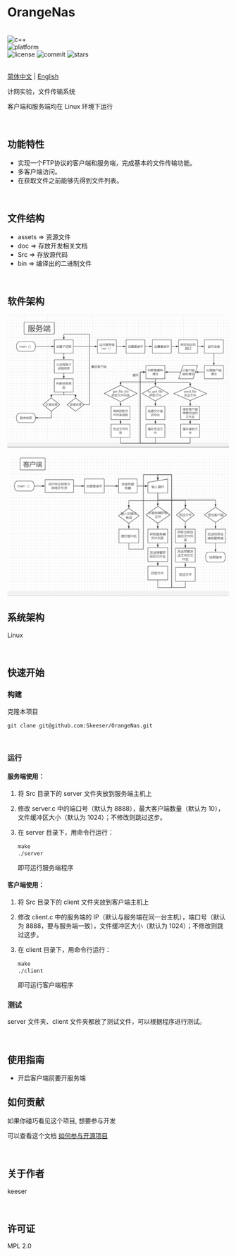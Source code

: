 <div >

# OrangeNas

<br>

<div>
    <img alt="c++" src="https://img.shields.io/badge/c++-11-%2300599C">
</div>
<div>
    <img alt="platform" src="https://img.shields.io/badge/platform-Linux%20-blueviolet">
</div>
<div>
    <img alt="license" src="https://img.shields.io/github/license/Skeeser/OrangeNas">
    <img alt="commit" src="https://img.shields.io/github/commit-activity/m/Skeeser/OrangeNas?color=%23ff69b4">
    <img alt="stars" src="https://img.shields.io/github/stars/Skeeser/OrangeNas?style=social">
</div>
<br>

[简体中文](README_ZH.md) | [English](README_EN.md)



计网实验，文件传输系统

客户端和服务端均在 Linux 环境下运行

<br>

</div>

## 功能特性

- 实现一个FTP协议的客户端和服务端，完成基本的文件传输功能。
- 多客户端访问。
- 在获取文件之前能够先得到文件列表。

<br>

## 文件结构

- assets => 资源文件
- doc => 存放开发相关文档
- Src => 存放源代码
- bin => 编译出的二进制文件

<br>

## 软件架构

![img](assets/wps1.jpg)

![img](assets/wps2.jpg)

## 系统架构

Linux

<br>

## 快速开始

### 构建

克隆本项目

```shell
git clone git@github.com:Skeeser/OrangeNas.git
```



<br>

### 运行

#### 服务端使用：

1. 将 Src 目录下的 server 文件夹放到服务端主机上

2. 修改 server.c 中的端口号（默认为 8888），最大客户端数量（默认为 10），文件缓冲区大小（默认为 1024）；不修改则跳过这步。

3. 在 server 目录下，用命令行运行：

   ```shell
   make
   ./server
   ```

   即可运行服务端程序







#### 客户端使用：

1. 将 Src 目录下的 client 文件夹放到客户端主机上

2. 修改 client.c 中的服务端的 IP（默认与服务端在同一台主机），端口号（默认为 8888，要与服务端一致），文件缓冲区大小（默认为 1024）；不修改则跳过这步。

3. 在 client 目录下，用命令行运行：

   ```shell
   make
   ./client
   ```

   即可运行客户端程序



### 测试

server 文件夹、client 文件夹都放了测试文件，可以根据程序进行测试。



<br>

## 使用指南

- 开启客户端前要开服务端
  <br>

## 如何贡献

如果你碰巧看见这个项目, 想要参与开发

可以查看这个文档 [如何参与开源项目](doc/github参与开源项目流程.md)

<br>

## 关于作者

keeser

<br>

## 许可证

MPL 2.0
